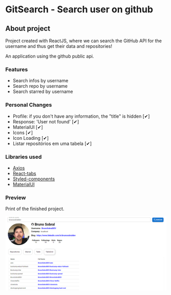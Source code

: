 # GitSearch - Search user on github
## About project

Project created with ReactJS, where we can search the GitHub API for the username and thus get their data and repositories!

An application using the github public api.

### Features

- Search infos by username
- Search repo by username
- Search starred by username

### Personal Changes
- Profile: if you don't have any information, the "title" is hidden [✔]
- Response: 'User not found' [✔]
- MaterialUI [✔]
- Icons [✔]
- Icon Loading [✔]
- Listar repositórios em uma tabela [✔]



### Libraries used

- [Axios](https://www.npmjs.com/package/axios)
- [React-tabs](https://www.npmjs.com/package/react-tabs)
- [Styled-components](https://styled-components.com/)
- [MaterialUI](https://mui.com/)

### Preview

Print of the finished project.

<img src="https://github.com/BrunoSobralDEV/bootcamp-spread/blob/main/github-api-interface-main/image/snapshot-2.PNG" >